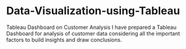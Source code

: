 # Data-Visualization-using-Tableau
Tableau Dashboard on Customer Analysis 
I have prepared a Tableau Dashboard for analysis of customer data considering all the important factors to build insights and draw conclusions.
